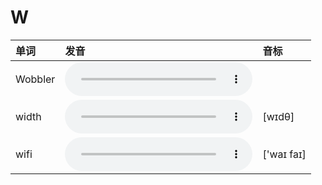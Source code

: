 
# W

| 单词  | 发音 | 音标 |
| :-- | :-- | :-- |
| Wobbler | <audio :src="$withBase('/audio/Wobbler.mp3')" controls="controls" controlslist="nodownload"></audio> |  |
| width | <audio :src="$withBase('/audio/width.mp3')" controls="controls" controlslist="nodownload"></audio> | [wɪdθ] |
| wifi | <audio :src="$withBase('/audio/wifi.mp3')" controls="controls" controlslist="nodownload"></audio> | ['waɪ faɪ] |
